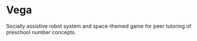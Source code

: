 # Vega
Socially assistive robot system and space-themed game for peer tutoring of preschool number concepts.
